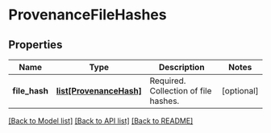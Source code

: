 # ProvenanceFileHashes

## Properties
Name | Type | Description | Notes
------------ | ------------- | ------------- | -------------
**file_hash** | [**list[ProvenanceHash]**](ProvenanceHash.md) | Required. Collection of file hashes. | [optional] 

[[Back to Model list]](../README.md#documentation-for-models) [[Back to API list]](../README.md#documentation-for-api-endpoints) [[Back to README]](../README.md)

